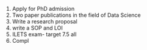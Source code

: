 1. Apply for PhD admission 
2. Two paper publications in the field of Data Science
3. Write a research proposal 
4. write a SOP and LOI 
5. ILETS exam- target 7.5 all 
6. Compl